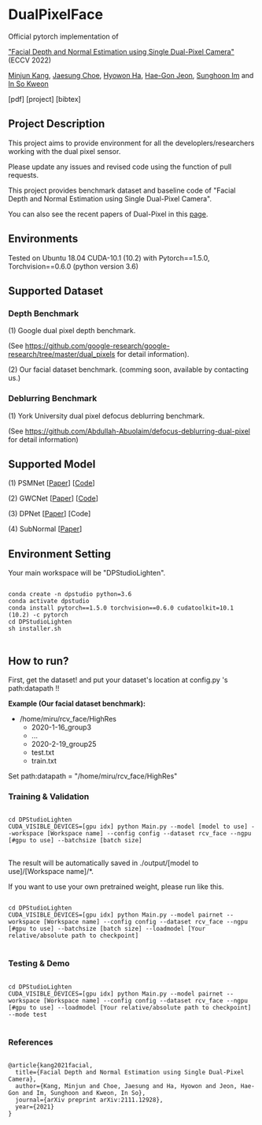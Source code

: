 # DualPixelFace
Official pytorch implementation of 

["Facial Depth and Normal Estimation using Single Dual-Pixel Camera"](https://arxiv.org/abs/2111.12928) (ECCV 2022)

[Minjun Kang](http://rcv.kaist.ac.kr/), [Jaesung Choe](https://sites.google.com/view/jaesungchoe), [Hyowon Ha](https://sites.google.com/site/hyowoncv/), [Hae-Gon Jeon](https://sites.google.com/site/hgjeoncv/team), [Sunghoon Im](https://sunghoonim.github.io/) and [In So Kweon](http://rcv.kaist.ac.kr/)

[pdf] [project] [bibtex]

## Project Description
This project aims to provide environment for all the developlers/researchers working with the dual pixel sensor.

Please update any issues and revised code using the function of pull requests.

This project provides benchmark dataset and baseline code of "Facial Depth and Normal Estimation using Single Dual-Pixel Camera".

You can also see the recent papers of Dual-Pixel in this [page](https://github.com/MinJunKang/DualPixelFace/blob/main/Reference.md).

## Environments

Tested on Ubuntu 18.04 CUDA-10.1 (10.2) with Pytorch==1.5.0, Torchvision==0.6.0 (python version 3.6)

## Supported Dataset

### Depth Benchmark
(1) Google dual pixel depth benchmark. 

(See https://github.com/google-research/google-research/tree/master/dual_pixels for detail information).

(2) Our facial dataset benchmark. (comming soon, available by contacting us.)

### Deblurring Benchmark
(1) York University dual pixel defocus deblurring benchmark.

(See https://github.com/Abdullah-Abuolaim/defocus-deblurring-dual-pixel for detail information)

## Supported Model

(1) PSMNet      [[Paper](https://arxiv.org/abs/1803.08669)]       [[Code](https://github.com/JiaRenChang/PSMNet)]

(2) GWCNet      [[Paper](https://arxiv.org/abs/1903.04025)]      [[Code](https://github.com/xy-guo/GwcNet)]

(3) DPNet       [[Paper](https://arxiv.org/abs/1904.05822)]      [Code]

(4) SubNormal      [[Paper]()]

## Environment Setting

Your main workspace will be "DPStudioLighten".

<pre>
<code>
conda create -n dpstudio python=3.6
conda activate dpstudio
conda install pytorch==1.5.0 torchvision==0.6.0 cudatoolkit=10.1 (10.2) -c pytorch
cd DPStudioLighten
sh installer.sh
</code>
</pre>

## How to run?

First, get the dataset! and put your dataset's location at config.py 's path:datapath !!

**Example (Our facial dataset benchmark):** 

- /home/miru/rcv_face/HighRes
  - 2020-1-16_group3
  - ...
  - 2020-2-19_group25
  - test.txt
  - train.txt

Set path:datapath = "/home/miru/rcv_face/HighRes"

### Training & Validation

<pre>
<code>
cd DPStudioLighten
CUDA_VISIBLE_DEVICES=[gpu idx] python Main.py --model [model to use] --workspace [Workspace name] --config config --dataset rcv_face --ngpu [#gpu to use] --batchsize [batch size]
</code>
</pre>

The result will be automatically saved in ./output/[model to use]/[Workspace name]/*.

If you want to use your own pretrained weight, please run like this.

<pre>
<code>
cd DPStudioLighten
CUDA_VISIBLE_DEVICES=[gpu idx] python Main.py --model pairnet --workspace [Workspace name] --config config --dataset rcv_face --ngpu [#gpu to use] --batchsize [batch size] --loadmodel [Your relative/absolute path to checkpoint]
</code>
</pre>

### Testing & Demo

<pre>
<code>
cd DPStudioLighten
CUDA_VISIBLE_DEVICES=[gpu idx] python Main.py --model pairnet --workspace [Workspace name] --config config --dataset rcv_face --ngpu [#gpu to use] --loadmodel [Your relative/absolute path to checkpoint] --mode test
</code>
</pre>

### References
<pre>
<code>
@article{kang2021facial,
  title={Facial Depth and Normal Estimation using Single Dual-Pixel Camera},
  author={Kang, Minjun and Choe, Jaesung and Ha, Hyowon and Jeon, Hae-Gon and Im, Sunghoon and Kweon, In So},
  journal={arXiv preprint arXiv:2111.12928},
  year={2021}
}
</code>
</pre>
